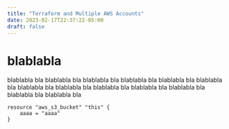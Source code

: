 ```yaml
---
title: "Terraform and Multiple AWS Accounts"
date: 2023-02-17T22:37:22-05:00
draft: false
---
```


# blablabla

blablabla
bla
blablabla
bla
blablabla
bla
blablabla
bla
blablabla
bla
blablabla
bla
blablabla
bla
blablabla
bla
blablabla
bla
blablabla
bla
blablabla
bla
blablabla
bla
blablabla
bla

```hcl
resource "aws_s3_bucket" "this" {
    aaaa = "aaaa"
}
```
